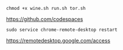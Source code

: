 ```chmod +x wine.sh run.sh tor.sh```

https://github.com/codespaces

```sudo service chrome-remote-desktop restart```

https://remotedesktop.google.com/access
